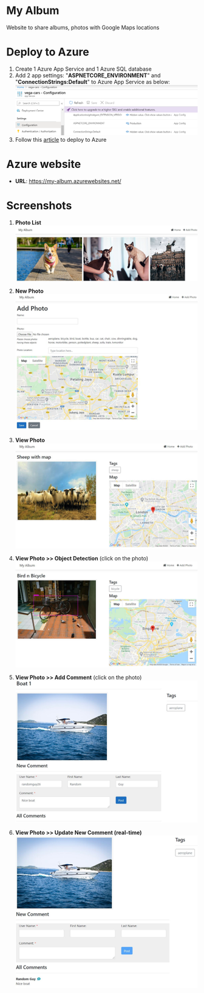 # My Album
Website to share albums, photos with Google Maps locations
# Deploy to Azure
1. Create 1 Azure App Service and 1 Azure SQL database
2. Add 2 app settings: "**ASPNETCORE_ENVIRONMENT**" and "**ConnectionStrings:Default**" to Azure App Service as below:
![App Settings](https://raw.githubusercontent.com/NhatTanVu/vega/master/_screenshots/Add%20App%20Settings.PNG)
3. Follow this [article](https://docs.microsoft.com/en-us/aspnet/core/tutorials/publish-to-azure-webapp-using-vscode?view=aspnetcore-3.1) to deploy to Azure
# Azure website
* **URL**: https://my-album.azurewebsites.net/
# Screenshots
1. **Photo List**\
![Photo List](https://raw.githubusercontent.com/NhatTanVu/myalbum/master/_screenshots/photo_list.JPG?raw=true)

2. **New Photo**\
![New Photo](https://raw.githubusercontent.com/NhatTanVu/myalbum/master/_screenshots/new_photo.JPG?raw=true)

3. **View Photo**\
![View Photo](https://raw.githubusercontent.com/NhatTanVu/myalbum/master/_screenshots/view_photo.JPG?raw=true)

4. **View Photo >> Object Detection** (click on the photo)
![View Photo >> Object Detection](https://raw.githubusercontent.com/NhatTanVu/myalbum/master/_screenshots/view_photo_object_detection.JPG?raw=true)

5. **View Photo >> Add Comment** (click on the photo)
![View Photo >> Add Comment](https://raw.githubusercontent.com/NhatTanVu/myalbum/master/_screenshots/add_comment.JPG?raw=true)

6. **View Photo >> Update New Comment (real-time)**
![View Photo >> Update New Comment (real-time)](https://raw.githubusercontent.com/NhatTanVu/myalbum/master/_screenshots/update_new_comment_real_time.JPG?raw=true)
